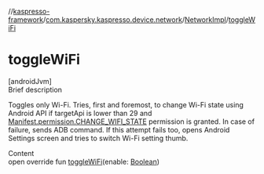 //[kaspresso-framework](../../index.md)/[com.kaspersky.kaspresso.device.network](../index.md)/[NetworkImpl](index.md)/[toggleWiFi](toggle-wi-fi.md)



# toggleWiFi  
[androidJvm]  
Brief description  


Toggles only Wi-Fi. Tries, first and foremost, to change Wi-Fi state using Android API if targetApi is lower than 29 and [Manifest.permission.CHANGE_WIFI_STATE](https://developer.android.com/reference/kotlin/android/Manifest.permission.html#change_wifi_state) permission is granted. In case of failure, sends ADB command. If this attempt fails too, opens Android Settings screen and tries to switch Wi-Fi setting thumb.

  
Content  
open override fun [toggleWiFi](toggle-wi-fi.md)(enable: [Boolean](https://kotlinlang.org/api/latest/jvm/stdlib/kotlin/-boolean/index.html))  



